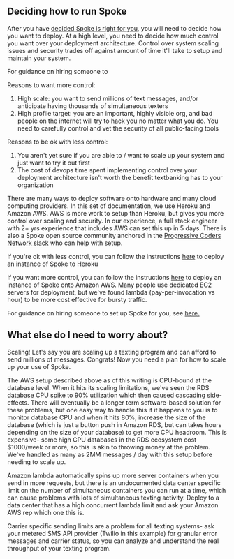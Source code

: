 ## Deciding how to run Spoke
After you have [decided Spoke is right for you](EXPLANATION_DECIDING_ON_SPOKE.md), you will need to decide how you want to deploy.
At a high level, you need to decide how much control you want over your deployment architecture. Control over system scaling issues and security trades off against amount of time it'll take to setup and maintain your system. 

For guidance on hiring someone to 

Reasons to want more control:
1. High scale: you want to send millions of text messages, and/or anticipate having thousands of simultaneous texters
2. High profile target: you are an important, highly visible org, and bad people on the internet will try to hack you no matter what you do. You need to carefully control and vet the security of all public-facing tools

Reasons to be ok with less control:
1. You aren't yet sure if you are able to / want to scale up your system and just want to try it out first
1. The cost of devops time spent implementing control over your deployment architecture isn't worth the benefit textbanking has to your organization

There are many ways to deploy software onto hardware and many cloud computing providers. In this set of documentation, we use Heroku and Amazon AWS. AWS is more work to setup than Heroku, but gives you more control over scaling and security. In our experience, a full stack engineer with 2+ yrs experience that includes AWS can set this up in 5 days. There is also a Spoke open source community anchored in the [Progressive Coders Network slack](https://www.progcode.org/) who can help with setup.

If you're ok with less control, you can follow the instructions [here](HOWTO_HEROKU_DEPLOY.md) to deploy an instance of Spoke to Heroku  

If you want more control, you can follow the instructions [here](HOWTO_DEPLOYING_AWS_LAMBDA.md) to deploy an instance of Spoke onto Amazon AWS. Many people use dedicated EC2 servers for deployment, but we've found lambda (pay-per-invocation vs hour) to be more cost effective for bursty traffic.

For guidance on hiring someone to set up Spoke for you, see [here.](HOWTO_HIRE_SOMEONE_TO_INSTALL_SPOKE.md)


## What else do I need to worry about?

Scaling! Let's say you are scaling up a texting program and can afford to send millions of messages. Congrats! Now you need a plan for how to scale up your use of Spoke.

The AWS setup described above as of this writing is CPU-bound at the database level. When it hits its scaling limitations, we've seen the RDS database CPU spike to 90% utilization which then caused cascading side-effects. There will eventually be a longer term software-based solution for these problems, but one easy way to handle this if it happens to you is to monitor database CPU and when it hits 80%, increase the size of the database (which is just a button push in Amazon RDS, but can takes hours depending on the size of your database) to get more CPU headroom. This is expensive- some high CPU databases in the RDS ecosystem cost $1000/week or more, so this is akin to throwing money at the problem. We've handled as many as 2MM messages / day with this setup before needing to scale up.

Amazon lambda automatically spins up more server containers when you send in more requests, but there is an undocumented data center specific limit on the number of simultaneous containers you can run at a time, which can cause problems with lots of simultaneous texting activity. Deploy to a data center that has a high concurrent lambda limit and ask your Amazon AWS rep which one this is.

Carrier specific sending limits are a problem for all texting systems- ask your metered SMS API provider (Twilio in this example) for granular error messages and carrier status, so you can analyze and understand the real throughput of your texting program.

